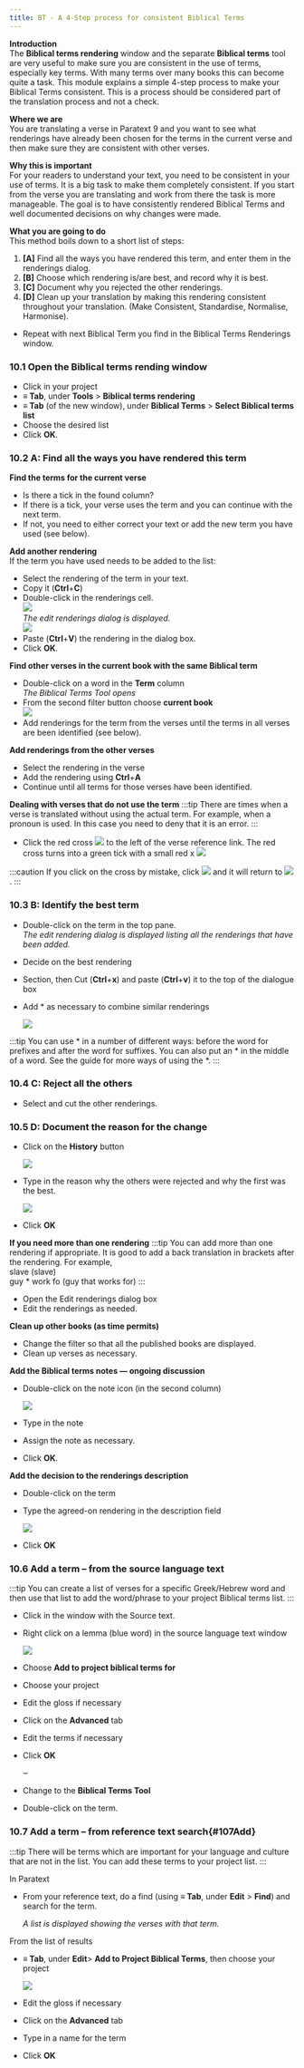 ```yaml
---
title: BT - A 4-Step process for consistent Biblical Terms
---
```

**Introduction**  
The **Biblical terms rendering** window and the separate **Biblical terms** tool are very useful to make sure you are consistent in the use of terms, especially key terms. With many terms over many books this can become quite a task. This module explains a simple 4-step process to make your Biblical Terms consistent. This is a process should be considered part of the translation process and not a check.

**Where we are**  
You are translating a verse in Paratext 9 and you want to see what renderings have already been chosen for the terms in the current verse and then make sure they are consistent with other verses.

**Why this is important**  
For your readers to understand your text, you need to be consistent in your use of terms. It is a big task to make them completely consistent. If you start from the verse you are translating and work from there the task is more manageable. The goal is to have consistently rendered Biblical Terms and well documented decisions on why changes were made.

**What you are going to do**  
This method boils down to a short list of steps:  
1.  **[A]** Find all the ways you have rendered this term, and enter them in the renderings dialog.
2.  **[B]** Choose which rendering is/are best, and record why it is best.
3.  **[C]** Document why you rejected the other renderings.
4.  **[D]** Clean up your translation by making this rendering consistent throughout your translation. (Make Consistent, Standardise, Normalise, Harmonise).
-   Repeat with next Biblical Term you find in the Biblical Terms Renderings window.

### 10.1 Open the Biblical terms rending window

-   Click in your project
-   **≡ Tab**, under **Tools** \> **Biblical terms rendering**
-   **≡ Tab** (of the new window), under **Biblical Terms** \> **Select Biblical terms list**
-   Choose the desired list
-   Click **OK**.

### 10.2 A: Find all the ways you have rendered this term

**Find the terms for the current verse**  
-   Is there a tick in the found column?
-   If there is a tick, your verse uses the term and you can continue with the next term.
-   If not, you need to either correct your text or add the new term you have used (see below).

**Add another rendering**  
If the term you have used needs to be added to the list:  
-   Select the rendering of the term in your text.
-   Copy it (**Ctrl**+**C**)
-   Double-click in the renderings cell.  
    ![](../media/c1b3082c57252d5915b78401317ef216.png)  
    *The edit renderings dialog is displayed.*  
    ![](../media/da1c9a95cc6915cd49918a7a4057de5d.png)  
-   Paste (**Ctrl**+**V**) the rendering in the dialog box.
-   Click **OK**.

**Find other verses in the current book with the same Biblical term**  
-   Double-click on a word in the **Term** column  
    *The Biblical Terms Tool opens*
-   From the second filter button choose **current book**  
    ![](../media/da02438eefaf033ca374fea5de6ce726.png)  
-   Add renderings for the term from the verses until the terms in all verses are been identified (see below).

**Add renderings from the other verses**  
-   Select the rendering in the verse
-   Add the rendering using **Ctrl**+**A**
-   Continue until all terms for those verses have been identified.

**Dealing with verses that do not use the term** 
:::tip
There are times when a verse is translated without using the actual term. For example, when a pronoun is used. In this case you need to deny that it is an error.
:::
-   Click the red cross ![](../media/d2b0c7085089d46864b055b505a45c4c.png) to the left of the verse reference link. The red cross turns into a green tick with a small red x ![](../media/c0ca01f9c039fbd52e02913fb69657db.png)

:::caution
If you click on the cross by mistake, click ![](../media/c0ca01f9c039fbd52e02913fb69657db.png) and it will return to ![](../media/d2b0c7085089d46864b055b505a45c4c.png).
:::

### 10.3 B: Identify the best term

-   Double-click on the term in the top pane.  
    *The edit rendering dialog is displayed listing all the renderings that have been added.*

-   Decide on the best rendering
-   Section, then Cut (**Ctrl**+**x**) and paste (**Ctrl**+**v**) it to the top of the dialogue box
-   Add \* as necessary to combine similar renderings

    ![](../media/a98f3b28bc8ff39c8c8ccd3cef761661.png)

:::tip
You can use \* in a number of different ways: before the word for prefixes and after the word for suffixes. You can also put an \* in the middle of a word. See the guide for more ways of using the \*.
:::

### 10.4 C: Reject all the others

-   Select and cut the other renderings.

### 10.5 D: Document the reason for the change

-   Click on the **History** button

    ![](../media/fa8bae7f098d4e04b3306f20bd20b13d.png)

-   Type in the reason why the others were rejected and why the first was the best.

    ![](../media/753eda8dd1e36871d0bfca14248af8ae.png)

-   Click **OK**

**If you need more than one rendering**
:::tip
You can add more than one rendering if appropriate. It is good to add a back translation in brackets after the rendering. For example,  
slave (slave)  
guy \* work fo (guy that works for)
:::
-   Open the Edit renderings dialog box
-   Edit the renderings as needed.

**Clean up other books (as time permits)**  
-   Change the filter so that all the published books are displayed.
-   Clean up verses as necessary.

**Add the Biblical terms notes — ongoing discussion**  
-   Double-click on the note icon (in the second column)

    ![](../media/51c5e8ecfa218a417cdb76475f728631.png)

-   Type in the note
-   Assign the note as necessary.
-   Click **OK**.

**Add the decision to the renderings description**  
-   Double-click on the term
-   Type the agreed-on rendering in the description field

    ![](../media/199b1f14909613001806905e8cf854f3.png)

-   Click **OK**

### 10.6 Add a term – from the source language text

:::tip
You can create a list of verses for a specific Greek/Hebrew word and then use that list to add the word/phrase to your project Biblical terms list.
:::

-   Click in the window with the Source text.
-   Right click on a lemma (blue word) in the source language text window

    ![](../media/bd03b2d0b2328be29322a4a84d8cb19f.png)

-   Choose **Add to project biblical terms for**
-   Choose your project
-   Edit the gloss if necessary
-   Click on the **Advanced** tab
-   Edit the terms if necessary
-   Click **OK**

    ‒

-   Change to the **Biblical Terms Tool**
-   Double-click on the term.

### 10.7 Add a term – from reference text search{#107Add}

:::tip
There will be terms which are important for your language and culture that are not in the list. You can add these terms to your project list.
:::

In Paratext

-   From your reference text, do a find (using **≡ Tab**, under **Edit** \> **Find**) and search for the term.

    *A list is displayed showing the verses with that term.*

From the list of results

-   **≡ Tab**, under **Edit**\> **Add to Project Biblical Terms**, then choose your project

    ![](../media/a46c4e8134d253ebeb6323814d69059f.png)

-   Edit the gloss if necessary
-   Click on the **Advanced** tab
-   Type in a name for the term
-   Click **OK**
